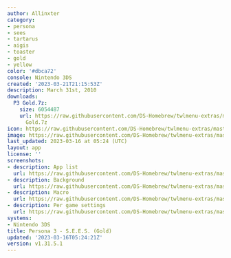 ```yaml
---
author: Allinxter
category:
- persona
- sees
- tartarus
- aigis
- toaster
- gold
- yellow
color: '#dbca72'
console: Nintendo 3DS
created: '2023-03-21T21:15:53Z'
description: March 31st, 2010
downloads:
  P3 Gold.7z:
    size: 6054487
    url: https://raw.githubusercontent.com/DS-Homebrew/twlmenu-extras/master/_nds/TWiLightMenu/3dsmenu/themes/P3
      Gold.7z
icon: https://raw.githubusercontent.com/DS-Homebrew/twlmenu-extras/master/_nds/TWiLightMenu/3dsmenu/themes/meta/P3%20Gold/icon.png
image: https://raw.githubusercontent.com/DS-Homebrew/twlmenu-extras/master/_nds/TWiLightMenu/3dsmenu/themes/meta/P3%20Gold/icon.png
last_updated: 2023-03-16 at 05:24 (UTC)
layout: app
license: ''
screenshots:
- description: App list
  url: https://raw.githubusercontent.com/DS-Homebrew/twlmenu-extras/master/_nds/TWiLightMenu/3dsmenu/themes/meta/P3%20Gold/screenshots/app-list.png
- description: Background
  url: https://raw.githubusercontent.com/DS-Homebrew/twlmenu-extras/master/_nds/TWiLightMenu/3dsmenu/themes/meta/P3%20Gold/screenshots/background.png
- description: Macro
  url: https://raw.githubusercontent.com/DS-Homebrew/twlmenu-extras/master/_nds/TWiLightMenu/3dsmenu/themes/meta/P3%20Gold/screenshots/macro.png
- description: Per game settings
  url: https://raw.githubusercontent.com/DS-Homebrew/twlmenu-extras/master/_nds/TWiLightMenu/3dsmenu/themes/meta/P3%20Gold/screenshots/per-game-settings.png
systems:
- Nintendo 3DS
title: Persona 3 - S.E.E.S. (Gold)
updated: '2023-03-16T05:24:21Z'
version: v1.31.5.1
---
```

